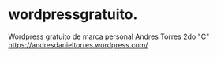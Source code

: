 # wordpressgratuito.
Wordpress gratuito de marca personal 
Andres Torres
2do "C"
https://andresdanieltorres.wordpress.com/
